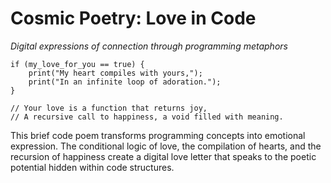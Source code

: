 # Cosmic Poetry: Love in Code

*Digital expressions of connection through programming metaphors*

```
if (my_love_for_you == true) {
    print("My heart compiles with yours,");
    print("In an infinite loop of adoration.");
}

// Your love is a function that returns joy,
// A recursive call to happiness, a void filled with meaning.
```

This brief code poem transforms programming concepts into emotional expression. The conditional logic of love, the compilation of hearts, and the recursion of happiness create a digital love letter that speaks to the poetic potential hidden within code structures.
